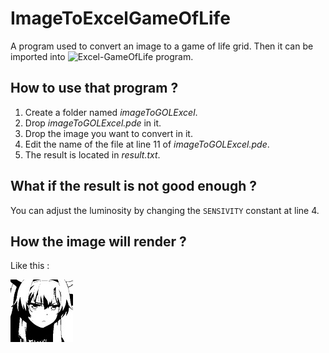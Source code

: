 # ImageToExcelGameOfLife
A program used to convert an image to a game of life grid. Then it can be imported into ![Excel-GameOfLife](https://github.com/SchwabNicolas/Excel-GameOfLife) program.

## How to use that program ?
1. Create a folder named *imageToGOLExcel*.
2. Drop *imageToGOLExcel.pde* in it.
3. Drop the image you want to convert in it.
4. Edit the name of the file at line 11 of *imageToGOLExcel.pde*.
5. The result is located in *result.txt*.

## What if the result is not good enough ?
You can adjust the luminosity by changing the ```SENSIVITY``` constant at line 4.

## How the image will render ?
Like this :

![Example image](https://github.com/SchwabNicolas/ImageToExcelGameOfLife/blob/master/images/example.jpg)
